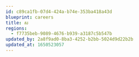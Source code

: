 ```yaml
---
id: c89ca1fb-07d4-424a-b74e-353ba418a43d
blueprint: careers
title: ស
regions:
  - f7735beb-9089-4676-b939-a3187c5b547b
updated_by: 2a8f9ad0-8ba3-4252-b2bb-5024d9d22b2b
updated_at: 1650523057
---
```

